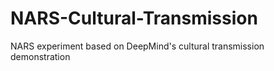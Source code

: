 # NARS-Cultural-Transmission
NARS experiment based on DeepMind's cultural transmission demonstration
